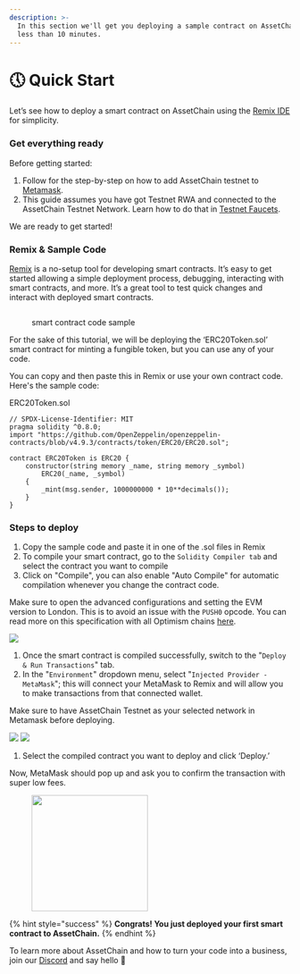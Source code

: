 ```yaml
---
description: >-
  In this section we'll get you deploying a sample contract on AssetChain in
  less than 10 minutes.
---
```


# 🕔 Quick Start

Let’s see how to deploy a smart contract on AssetChain using the [Remix IDE](https://remix.ethereum.org/) for simplicity.

### Get everything ready <a href="#get-everything-ready" id="get-everything-ready"></a>

Before getting started:

1. Follow for the step-by-step on how to add AssetChain testnet to [Metamask](../general-info/add-asset-chain.md).
2. This guide assumes you have got Testnet RWA and connected to the AssetChain Testnet Network. Learn how to do that in [Testnet Faucets](../tools/faucets.md).

We are ready to get started!

### Remix & Sample Code <a href="#remix-and-sample-code" id="remix-and-sample-code"></a>

[Remix](https://remix.ethereum.org/) is a no-setup tool for developing smart contracts. It’s easy to get started allowing a simple deployment process, debugging, interacting with smart contracts, and more. It’s a great tool to test quick changes and interact with deployed smart contracts.

<figure><img src="../.gitbook/assets/Screenshot 2024-05-14 at 11.24.15 AM.png" alt=""><figcaption><p>smart contract code sample</p></figcaption></figure>

For the sake of this tutorial, we will be deploying the ‘ERC20Token.sol’ smart contract for minting a fungible token, but you can use any of your code.

You can copy and then paste this in Remix or use your own contract code. Here's the sample code:

ERC20Token.sol

```solidity
// SPDX-License-Identifier: MIT
pragma solidity ^0.8.0;
import "https://github.com/OpenZeppelin/openzeppelin-contracts/blob/v4.9.3/contracts/token/ERC20/ERC20.sol";

contract ERC20Token is ERC20 {
    constructor(string memory _name, string memory _symbol)
        ERC20(_name, _symbol)
    {
        _mint(msg.sender, 1000000000 * 10**decimals());
    }
}

```



### Steps to deploy <a href="#steps-to-deploy" id="steps-to-deploy"></a>

1. Copy the sample code and paste it in one of the .sol files in Remix
2. To compile your smart contract, go to the `Solidity Compiler tab` and select the contract you want to compile
3. Click on "Compile", you can also enable "Auto Compile" for automatic compilation whenever you change the contract code.

Make sure to open the advanced configurations and setting the EVM version to London. This is to avoid an issue with the `PUSH0` opcode. You can read more on this specification with all Optimism chains [here](https://community.optimism.io/docs/developers/build/differences/#opcode-differences).

![](https://docs.mode.network/\~gitbook/image?url=https%3A%2F%2F2176895816-files.gitbook.io%2F%7E%2Ffiles%2Fv0%2Fb%2Fgitbook-x-prod.appspot.com%2Fo%2Fspaces%252FmOUA87dDndFyiETJjxpf%252Fuploads%252FgvDYYhLyR0v2evtGgZe7%252Fimage.png%3Falt%3Dmedia%26token%3D1a9fe833-6167-487f-a89d-d5cc313d53a1\&width=768\&dpr=4\&quality=100\&sign=4a0175cbb69b731dc9ab52ed73451d163a398d62c2868e34631bc8bfa145c211)

1. Once the smart contract is compiled successfully, switch to the "`Deploy & Run Transactions`" tab.
2. In the "`Environment`" dropdown menu, select "`Injected Provider - MetaMask`"; this will connect your MetaMask to Remix and will allow you to make transactions from that connected wallet.

Make sure to have AssetChain Testnet as your selected network in Metamask before deploying.

![](https://docs.mode.network/\~gitbook/image?url=https%3A%2F%2Flh4.googleusercontent.com%2FjmsucoJ4vr4ByW3\_0Nt4gwlckzu78pvh7ugVp2nEep9z9LtpY-BuC5WmhX4k\_uKk2vA\_iIvDZg-VEn8YDzKdoSzmE327wjbLiCIpCGe9xc\_GAxBOC5-LYet-qBNPQ54W5waFpeMZak61a-rmk\_ITxog\&width=300\&dpr=4\&quality=100\&sign=8abd245423fe32a3df61b633698504982aad62c31a9c4e3c6e2336a19e4fb375) ![](https://docs.mode.network/\~gitbook/image?url=https%3A%2F%2Flh6.googleusercontent.com%2FnIYOD8FEnw-1qCtgMI\_uKK4qRwEjciveycdc3q6iLtuW7su7sOQMZHhG1dw8Rwk2ulO4JFlQU8YxQlJIB8c6uMZJ5t19PCikrkIKVsRZW68PVRz8RVs1NtQOxrQ6x7CwZXtwjlv6W4Fe9x45\_44LWSQ\&width=300\&dpr=4\&quality=100\&sign=dd7dac6bc0c696aeb1fbf00a5d4b6fd03533ea96ad855e006ca34a4ea1d00621)

1. Select the compiled contract you want to deploy and click ‘Deploy.’

Now, MetaMask should pop up and ask you to confirm the transaction with super low fees.



<div align="left">

<figure><img src="../.gitbook/assets/Screenshot 2024-05-17 at 4.06.07 PM.png" alt="" width="208"><figcaption></figcaption></figure>

</div>

{% hint style="success" %}
**Congrats! You just deployed your first smart contract to AssetChain.**
{% endhint %}



To learn more about AssetChain and how to turn your code into a business, join our [Discord](dev-onboarding-checklist.md) and say hello 👋


